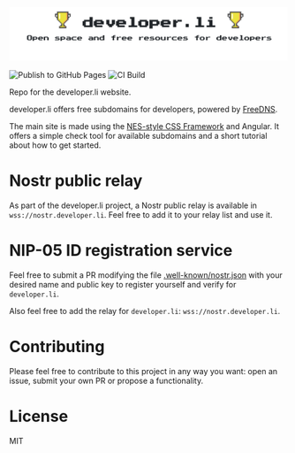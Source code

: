 ![Image of developer.li](https://github.com/piraces/developer.li/raw/main/logo.png)

![Publish to GitHub Pages](https://github.com/piraces/developer.li/workflows/Publish%20to%20GitHub%20Pages/badge.svg?branch=main)
![CI Build](https://github.com/piraces/developer.li/workflows/CI/badge.svg)

Repo for the developer.li website.

developer.li offers free subdomains for developers, powered by [FreeDNS](https://freedns.afraid.org/).

The main site is made using the [NES-style CSS Framework](https://github.com/nostalgic-css/NES.css) and Angular.
It offers a simple check tool for available subdomains and a short tutorial about how to get started.

# Nostr public relay

As part of the developer.li project, a Nostr public relay is available in `wss://nostr.developer.li`.
Feel free to add it to your relay list and use it.

# NIP-05 ID registration service

Feel free to submit a PR modifying the file [.well-known/nostr.json](https://github.com/piraces/developer.li/blob/main/src/.well-known/nostr.json) with your desired name and public key to register yourself and verify for `developer.li`.

Also feel free to add the relay for `developer.li`: `wss://nostr.developer.li`.

# Contributing

Please feel free to contribute to this project in any way you want: open an issue, submit your own PR or propose a functionality.

# License 

MIT
